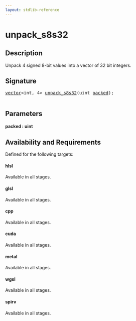 ```yaml
---
layout: stdlib-reference
---
```


# unpack\_s8s32

## Description

Unpack 4 signed 8-bit values into a vector of 32 bit integers.




## Signature 

<pre>
<a href="../types/vector/index.md" class="code_type">vector</a>&lt;<span class="code_keyword">int</span>, 4&gt; <a href="unpack_s8s32.md">unpack_s8s32</a>(<span class="code_keyword">uint</span> <a href="unpack_s8s32.md#decl-packed" class="code_param">packed</a>);

</pre>

## Parameters

####  <a id="decl-packed"></a>packed  : uint

## Availability and Requirements

Defined for the following targets:

#### hlsl
Available in all stages.

#### glsl
Available in all stages.

#### cpp
Available in all stages.

#### cuda
Available in all stages.

#### metal
Available in all stages.

#### wgsl
Available in all stages.

#### spirv
Available in all stages.




<script>
// Fix .md links to .html when on ReadTheDocs
if (window.location.hostname.includes('readthedocs') || 
    window.location.hostname.includes('rtfd.io')) {
  document.addEventListener('DOMContentLoaded', function() {
    const links = document.querySelectorAll('a');
    links.forEach(link => {
      if (link.getAttribute('href') && link.getAttribute('href').endsWith('.md')) {
        link.href = link.href.replace(/\.md($|#|\?)/, '.html$1');
      }
    });
  });
}
</script>
